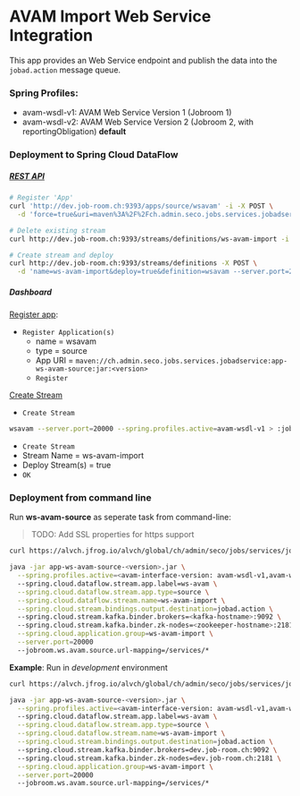 # AVAM Import Web Service Integration

This app provides an Web Service endpoint and publish the data into the `jobad.action` message queue.

### Spring Profiles:
- avam-wsdl-v1: AVAM Web Service Version 1 (Jobroom 1)
- avam-wsdl-v2: AVAM Web Service Version 2 (Jobroom 2, with reportingObligation) **default**

### Deployment to Spring Cloud DataFlow

##### [REST API](https://docs.spring.io/spring-cloud-dataflow/docs/current/reference/htmlsingle/#api-guide-resources-index) 

```bash
# Register 'App'
curl 'http://dev.job-room.ch:9393/apps/source/wsavam' -i -X POST \
  -d 'force=true&uri=maven%3A%2F%2Fch.admin.seco.jobs.services.jobadservice%3Aapp-ws-avam-source%3A<version>'

# Delete existing stream
curl http://dev.job-room.ch:9393/streams/definitions/ws-avam-import -i -X DELETE

# Create stream and deploy
curl http://dev.job-room.ch:9393/streams/definitions -X POST \
  -d 'name=ws-avam-import&deploy=true&definition=wsavam --server.port=20000 > :jobad.action'
```

##### Dashboard

[Register app](http://dev.job-room.ch:9393/dashboard/#/apps):

- `Register Application(s)`
  - name = wsavam
  - type = source
  - App URI = `maven://ch.admin.seco.jobs.services.jobadservice:app-ws-avam-source:jar:<version>`    
  - `Register` 

[Create Stream](http://dev.job-room.ch:9393/dashboard/#/streams/definitions)
- `Create Stream`
```bash
wsavam --server.port=20000 --spring.profiles.active=avam-wsdl-v1 > :jobad.action
```
- `Create Stream`
- Stream Name = ws-avam-import
- Deploy Stream(s) = true
- `OK`

### Deployment from command line
Run **ws-avam-source** as seperate task from command-line:

> TODO: Add SSL properties for https support

```bash
curl https://alvch.jfrog.io/alvch/global/ch/admin/seco/jobs/services/jobadservice/app-ws-avam-source/<version>/app-ws-avam-source-<version>.jar

java -jar app-ws-avam-source-<version>.jar \
  --spring.profiles.active=<avam-interface-version: avam-wsdl-v1,avam-wsdl-v2>
  --spring.cloud.dataflow.stream.app.label=ws-avam \
  --spring.cloud.dataflow.stream.app.type=source \
  --spring.cloud.dataflow.stream.name=ws-avam-import \
  --spring.cloud.stream.bindings.output.destination=jobad.action \ 
  --spring.cloud.stream.kafka.binder.brokers=<kafka-hostname>:9092 \ 
  --spring.cloud.stream.kafka.binder.zk-nodes=<zookeeper-hostname>:2181 \
  --spring.cloud.application.group=ws-avam-import \
  --server.port=20000  
  --jobroom.ws.avam.source.url-mapping=/services/*
```

**Example**: Run in _development_ environment

```bash
curl https://alvch.jfrog.io/alvch/global/ch/admin/seco/jobs/services/jobadservice/app-ws-avam-source/<version>/app-ws-avam-source-<version>.jar

java -jar app-ws-avam-source-<version>.jar \
  --spring.profiles.active=<avam-interface-version: avam-wsdl-v1,avam-wsdl-v2>
  --spring.cloud.dataflow.stream.app.label=ws-avam \
  --spring.cloud.dataflow.stream.app.type=source \
  --spring.cloud.dataflow.stream.name=ws-avam-import \
  --spring.cloud.stream.bindings.output.destination=jobad.action \ 
  --spring.cloud.stream.kafka.binder.brokers=dev.job-room.ch:9092 \ 
  --spring.cloud.stream.kafka.binder.zk-nodes=dev.job-room.ch:2181 \
  --spring.cloud.application.group=ws-avam-import \
  --server.port=20000 
  --jobroom.ws.avam.source.url-mapping=/services/*
```
